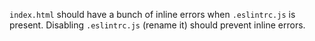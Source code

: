 `index.html` should have a bunch of inline errors when `.eslintrc.js` is present. Disabling `.eslintrc.js` (rename it) should prevent inline errors.
